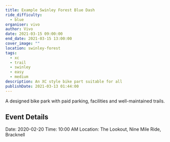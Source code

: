 ```yaml
---
title: Example Swinley Forest Blue Dash
ride_difficulty:
  - blue
organiser: vivo
author: Vivo
date: 2021-03-15 09:00:00
end_date: 2021-03-15 13:00:00
cover_image: ""
location: swinley-forest
tags:
  - xc
  - trail
  - swinley
  - easy
  - medium
description: An XC style bike part suitable for all
publishDate: 2021-03-13 01:44:00
---
```


A designed bike park with paid parking, facilities and well-maintained trails.

## Event Details
Date: 2020-02-20
Time: 10:00 AM
Location: The Lookout, Nine Mile Ride, Bracknell
